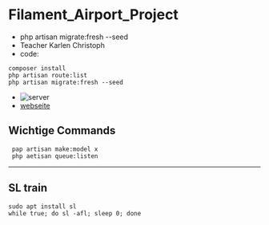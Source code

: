# Filament_Airport_Project
- php artisan migrate:fresh --seed
- Teacher Karlen Christoph
- code:
 ```
composer install
php artisan route:list
php artisan migrate:fresh --seed 
```
- ![server](image.png)
- [webseite](https://sapium.gitbook.io/bfo)
## Wichtige Commands
```
 pap artisan make:model x
 php aetisan queue:listen
```
---
## SL train
```
sudo apt install sl
while true; do sl -afl; sleep 0; done
```
